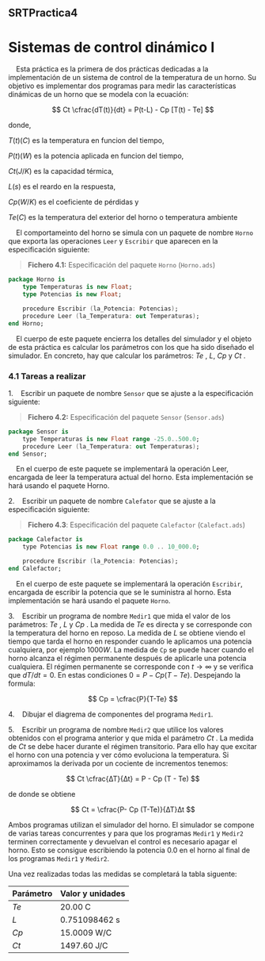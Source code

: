 ## SRTPractica4

# Sistemas de control dinámico I

    Esta práctica es la primera de dos prácticas dedicadas a la implementación de un sistema de control de la temperatura de un horno. Su objetivo es implementar dos programas para medir las características dinámicas de un horno que se modela con la ecuación:

$$
Ct \cfrac{dT(t)}{dt} = P(t-L) - Cp [T(t) - Te]
$$

donde,

$T(t) (C)$ es la temperatura en funcion del tiempo,

$P(t)(W)$ es la potencia aplicada en funcion del tiempo,

$Ct (J/K)$ es la capacidad térmica,

$L(s)$ es el reardo en la respuesta,

$Cp (W/K)$ es el coeficiente de pérdidas y

$Te (C)$ es la temperatura del exterior del horno o temperatura ambiente

    El comportameinto del horno se simula con un paquete de nombre `Horno` que exporta las operaciones `Leer` y `Escribir` que aparecen en la especificación siguiente:

> **Fichero 4.1:** Especificación del paquete `Horno` (`Horno.ads`)

```ada
package Horno is
    type Temperaturas is new Float;
    type Potencias is new Float;

    procedure Escribir (la_Potencia: Potencias);
    procedure Leer (la_Temperatura: out Temperaturas);
end Horno;
```

    El cuerpo de este paquete encierra los detalles del simulador y el objeto de esta práctica es calcular los parámetros con los que ha sido diseñado el simulador. En concreto, hay que calcular los parámetros: $Te$ , $L$, $Cp$ y $Ct$ .

### 4.1 Tareas a realizar

1.    Escribir un paquete de nombre `Sensor` que se ajuste a la especificación siguiente:

> **Fichero 4.2:** Especificación del paquete `Sensor` (`Sensor.ads`)

```ada
package Sensor is
    type Temperaturas is new Float range -25.0..500.0;
    procedure Leer (la_Temperatura: out Temperaturas);
end Sensor;
```

    En el cuerpo de este paquete se implementará la operación Leer, encargada de leer la temperatura actual del horno. Esta implementación se hará usando el paquete Horno.

2.    Escribir un paquete de nombre `Calefator` que se ajuste a la especificación siguiente:

> **Fichero 4.3**: Especificación del paquete `Calefactor` (`Calefact.ads`)

```ada
package Calefactor is
    type Potencias is new Float range 0.0 .. 10_000.0;

    procedure Escribir (la_Potencia: Potencias);
end Calefactor;
```

    En el cuerpo de este paquete se implementará la operación `Escribir`, encargada de escribir la potencia que se le suministra al horno. Esta implementación se hará usando el paquete `Horno`.

3.    Escribir un programa de nombre `Medir1` que mida el valor de los parámetros: $Te$ , $L$ y $Cp$ . La medida de $Te$ es directa y se corresponde con la temperatura del horno en reposo. La medida de $L$ se obtiene viendo el tiempo que tarda el horno en responder cuando le aplicamos una potencia cualquiera, por ejemplo $1000 W$. La medida de `Cp` se puede hacer cuando el horno alcanza el régimen permanente después de aplicarle una potencia cualquiera. El régimen permanente se corresponde con $t → ∞$ y se verifica que $dT /dt = 0$. En estas condiciones $0 = P − Cp (T − Te )$. Despejando la formula: 

$$
Cp = \cfrac{P}{T-Te}
$$

4.    Dibujar el diagrema de componentes del programa `Medir1`.

5.    Escribir un programa de nombre `Medir2` que utilice los valores obtenidos con el programa anterior y que mida el parámetro $Ct$ . La medida de $Ct$ se debe hacer durante el régimen transitorio. Para ello hay que excitar el horno con una potencia y ver cómo evoluciona la temperatura. Si aproximamos la derivada por un cociente de incrementos tenemos:

$$
Ct \cfrac{∆T}{∆t} = P - Cp (T - Te)
$$

de donde se obtiene

$$
Ct = \cfrac{P- Cp (T-Te)}{∆T}∆t 
$$

Ambos programas utilizan el simulador del horno. El simulador se compone de varias tareas concurrentes y para que los programas `Medir1` y `Medir2` terminen correctamente y devuelvan el control
es necesario apagar el horno. Esto se consigue escribiendo la potencia 0.0 en el horno al final de los programas `Medir1` y `Medir2`.

Una vez realizadas todas las medidas se completará la tabla siguente:

| Parámetro | Valor y unidades |
| --------- | ---------------- |
| $Te$      | 20.00 C          |
| $L$       | 0.751098462 s    |
| $Cp$      | 15.0009 W/C      |
| $Ct$      | 1497.60 J/C      |
